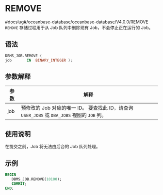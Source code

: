 REMOVE 
===========================
#docslug#/oceanbase-database/oceanbase-database/V4.0.0/REMOVE
`REMOVE` 存储过程用于从 Job 队列中删除现有 Job，不会停止正在运行的 Job。

语法 
-----------------------

```sql
DBMS_JOB.REMOVE ( 
job       IN  BINARY_INTEGER );
```



参数解释 
-------------------------



| 参数  |                                          解释                                          |
|-----|--------------------------------------------------------------------------------------|
| job | 预修改的 Job 对应的唯一 ID。 要查找此 ID，请查询 `USER_JOBS` 或 `DBA_JOBS` 视图的 `JOB` 列。 |



使用说明 
-------------------------

在提交之前，Job 将无法由后台的 Job 队列处理。

示例 
-----------------------

```sql
BEGIN
   DBMS_JOB.REMOVE(10100);
   COMMIT;
END; 
```


